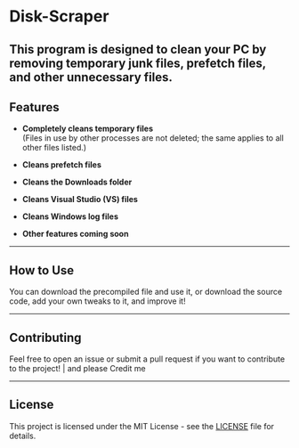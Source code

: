 # Disk-Scraper

This program is designed to clean your PC by removing temporary junk files, prefetch files, and other unnecessary files.
---

## Features

- **Completely cleans temporary files**  
  (Files in use by other processes are not deleted; the same applies to all other files listed.)
  
- **Cleans prefetch files**

- **Cleans the Downloads folder**

- **Cleans Visual Studio (VS) files**

- **Cleans Windows log files**

- **Other features coming soon**

---

## How to Use

You can download the precompiled file and use it, or
download the source code, add your own tweaks to it, and improve it!

---

## Contributing

Feel free to open an issue or submit a pull request if you want to contribute to the project!
 | and please Credit me 

---

## License

This project is licensed under the MIT License - see the [LICENSE](LICENSE) file for details.
